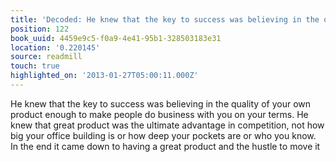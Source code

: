```yaml
---
title: 'Decoded: He knew that the key to success was believing in the quality…'
position: 122
book_uuid: 4459e9c5-f0a9-4e41-95b1-328503183e31
location: '0.220145'
source: readmill
touch: true
highlighted_on: '2013-01-27T05:00:11.000Z'
---
```


He knew that the key to success was believing in the quality of your own product enough to make people do business with you on your terms. He knew that great product was the ultimate advantage in competition, not how big your office building is or how deep your pockets are or who you know. In the end it came down to having a great product and the hustle to move it